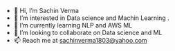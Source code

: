 - 👋 Hi, I’m Sachin Verma
- 👀 I’m interested in Data science and Machin Learning .
- 🌱 I’m currently learning NLP and AWS ML
- 💞️ I’m looking to collaborate on Data science and ML
- 📫 Reach me at sachinverma1803@yahoo.com

<!---
sach1803/sach1803 is a ✨ special ✨ repository because its `README.md` (this file) appears on your GitHub profile.
You can click the Preview link to take a look at your changes.
--->
